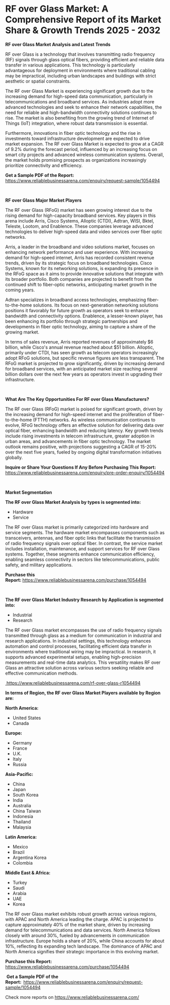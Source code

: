 <p><h1>RF over Glass Market: A Comprehensive Report of its Market Share & Growth Trends 2025 - 2032</h1></p><p><strong>RF over Glass Market Analysis and Latest Trends</strong></p>
<p><p>RF over Glass is a technology that involves transmitting radio frequency (RF) signals through glass optical fibers, providing efficient and reliable data transfer in various applications. This technology is particularly advantageous for deployment in environments where traditional cabling may be impractical, including urban landscapes and buildings with strict aesthetic or spatial constraints.</p><p>The RF over Glass Market is experiencing significant growth due to the increasing demand for high-speed data communication, particularly in telecommunications and broadband services. As industries adopt more advanced technologies and seek to enhance their network capabilities, the need for reliable and high-bandwidth connectivity solutions continues to rise. The market is also benefiting from the growing trend of Internet of Things (IoT) integration, where robust data transmission is essential.</p><p>Furthermore, innovations in fiber optic technology and the rise in investments toward infrastructure development are expected to drive market expansion. The RF over Glass Market is expected to grow at a CAGR of 9.2% during the forecast period, influenced by an increasing focus on smart city projects and advanced wireless communication systems. Overall, the market holds promising prospects as organizations increasingly prioritize connectivity and efficiency.</p></p>
<p><strong>Get a Sample PDF of the Report:&nbsp;</strong> <a href="https://www.reliablebusinessarena.com/enquiry/request-sample/1054494?utm_campaign=3211&utm_medium=2&utm_source=Github&utm_content=ia&utm_term=10042025&utm_id=rf-over-glass">https://www.reliablebusinessarena.com/enquiry/request-sample/1054494</a></p>
<p>&nbsp;</p>
<p><strong>RF over Glass Major Market Players</strong></p>
<p><p>The RF over Glass (RFoG) market has seen growing interest due to the rising demand for high-capacity broadband services. Key players in this arena include Arris, Cisco Systems, Alloptic (CTDI), Adtran, WISI, Bktel, Teleste, Lootom, and Enablence. These companies leverage advanced technologies to deliver high-speed data and video services over fiber optic networks.</p><p>Arris, a leader in the broadband and video solutions market, focuses on enhancing network performance and user experience. With increasing demand for high-speed internet, Arris has recorded consistent revenue trends, driven by its strategic focus on broadband technologies. Cisco Systems, known for its networking solutions, is expanding its presence in the RFoG space as it aims to provide innovative solutions that integrate with its broader portfolio. Both companies are projected to benefit from the continued shift to fiber-optic networks, anticipating market growth in the coming years.</p><p>Adtran specializes in broadband access technologies, emphasizing fiber-to-the-home solutions. Its focus on next-generation networking solutions positions it favorably for future growth as operators seek to enhance bandwidth and connectivity options. Enablence, a lesser-known player, has been enhancing its portfolio through strategic partnerships and developments in fiber optic technology, aiming to capture a share of the growing market.</p><p>In terms of sales revenue, Arris reported revenues of approximately $6 billion, while Cisco's annual revenue reached about $51 billion. Alloptic, primarily under CTDI, has seen growth as telecom operators increasingly adopt RFoG solutions, but specific revenue figures are less transparent. The RFoG market is projected to grow significantly, driven by increasing demand for broadband services, with an anticipated market size reaching several billion dollars over the next few years as operators invest in upgrading their infrastructure.</p></p>
<p>&nbsp;</p>
<p><strong>What Are The Key Opportunities For RF over Glass Manufacturers?</strong></p>
<p><p>The RF over Glass (RFoG) market is poised for significant growth, driven by the increasing demand for high-speed internet and the proliferation of fiber-to-the-home (FTTH) networks. As wireless communication continues to evolve, RFoG technology offers an effective solution for delivering data over optical fiber, enhancing bandwidth and reducing latency. Key growth trends include rising investments in telecom infrastructure, greater adoption in urban areas, and advancements in fiber optic technology. The market outlook remains positive, with projections suggesting a CAGR of 15-20% over the next five years, fueled by ongoing digital transformation initiatives globally.</p></p>
<p><strong>Inquire or Share Your Questions If Any Before Purchasing This Report:</strong> <a href="https://www.reliablebusinessarena.com/enquiry/pre-order-enquiry/1054494?utm_campaign=3211&utm_medium=2&utm_source=Github&utm_content=ia&utm_term=10042025&utm_id=rf-over-glass">https://www.reliablebusinessarena.com/enquiry/pre-order-enquiry/1054494</a></p>
<p>&nbsp;</p>
<p><strong>Market Segmentation</strong></p>
<p><strong>The RF over Glass Market Analysis by types is segmented into:</strong></p>
<p><ul><li>Hardware</li><li>Service</li></ul></p>
<p><p>The RF over Glass market is primarily categorized into hardware and service segments. The hardware market encompasses components such as transceivers, antennas, and fiber optic links that facilitate the transmission of radio frequency signals over optical fiber. In contrast, the service market includes installation, maintenance, and support services for RF over Glass systems. Together, these segments enhance communication efficiency, enabling seamless connectivity in sectors like telecommunications, public safety, and military applications.</p></p>
<p><strong>Purchase this Report:&nbsp;</strong><a href="https://www.reliablebusinessarena.com/purchase/1054494?utm_campaign=3211&utm_medium=2&utm_source=Github&utm_content=ia&utm_term=10042025&utm_id=rf-over-glass">https://www.reliablebusinessarena.com/purchase/1054494</a></p>
<p>&nbsp;</p>
<p><strong>The RF over Glass Market Industry Research by Application is segmented into:</strong></p>
<p><ul><li>Industrial</li><li>Research</li></ul></p>
<p><p>The RF over Glass market encompasses the use of radio frequency signals transmitted through glass as a medium for communication in industrial and research applications. In industrial settings, this technology enhances automation and control processes, facilitating efficient data transfer in environments where traditional wiring may be impractical. In research, it supports advanced experimental setups, enabling high-precision measurements and real-time data analytics. This versatility makes RF over Glass an attractive solution across various sectors seeking reliable and effective communication methods.</p></p>
<p><a href="https://www.reliablebusinessarena.com/rf-over-glass-r1054494?utm_campaign=3211&utm_medium=2&utm_source=Github&utm_content=ia&utm_term=10042025&utm_id=rf-over-glass">&nbsp;https://www.reliablebusinessarena.com/rf-over-glass-r1054494</a></p>
<p><strong>In terms of Region, the RF over Glass Market Players available by Region are:</strong></p>
<p>
    <p> <strong> North America: </strong>
        <ul>
            <li>United States</li>
            <li>Canada</li>
        </ul>
        </p> 
    <p> <strong> Europe: </strong>
        <ul>
            <li>Germany</li>
            <li>France</li>
            <li>U.K.</li>
            <li>Italy</li>
            <li>Russia</li>
        </ul>
        </p> 
    <p> <strong> Asia-Pacific: </strong>
        <ul>
            <li>China</li>
            <li>Japan</li>
            <li>South Korea</li>
            <li>India</li>
            <li>Australia</li>
            <li>China Taiwan</li>
            <li>Indonesia</li>
            <li>Thailand</li>
            <li>Malaysia</li>
        </ul>
        </p> 
    <p> <strong> Latin America: </strong>
        <ul>
            <li>Mexico</li>
            <li>Brazil</li>
            <li>Argentina Korea</li>
            <li>Colombia</li>
        </ul>
        </p> 
    <p> <strong> Middle East & Africa: </strong>
        <ul>
            <li>Turkey</li>
            <li>Saudi</li>
            <li>Arabia</li>
            <li>UAE</li>
            <li>Korea</li>
        </ul>
    </p>
    </p>
<p><p>The RF over Glass market exhibits robust growth across various regions, with APAC and North America leading the charge. APAC is projected to capture approximately 40% of the market share, driven by increasing demand for telecommunications and data services. North America follows closely with around 30%, fueled by advancements in communication infrastructure. Europe holds a share of 20%, while China accounts for about 10%, reflecting its expanding tech landscape. The dominance of APAC and North America signifies their strategic importance in this evolving market.</p></p>
<p><strong>Purchase this Report: </strong><a href="https://www.reliablebusinessarena.com/purchase/1054494?utm_campaign=3211&utm_medium=2&utm_source=Github&utm_content=ia&utm_term=10042025&utm_id=rf-over-glass">https://www.reliablebusinessarena.com/purchase/1054494</a></p>
<p>&nbsp;<strong>Get a Sample PDF of the Report:&nbsp;&nbsp;</strong><a href="https://www.reliablebusinessarena.com/enquiry/request-sample/1054494?utm_campaign=3211&utm_medium=2&utm_source=Github&utm_content=ia&utm_term=10042025&utm_id=rf-over-glass">https://www.reliablebusinessarena.com/enquiry/request-sample/1054494</a></p>
<p><strong></strong></p>
<p>Check more reports on <a href="https://www.reliablebusinessarena.com/?utm_campaign=3211&utm_medium=2&utm_source=Github&utm_content=ia&utm_term=10042025&utm_id=rf-over-glass">https://www.reliablebusinessarena.com/</a></p>